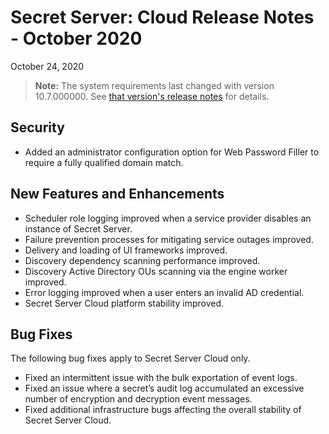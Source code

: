 [title]: # (Secret Server Cloud Release Notes Oct 2020)
[tags]: # (Release Notes)
[priority]: # (1001)
[display]: # (all)

# Secret Server: Cloud Release Notes - October 2020

October 24, 2020

>**Note:** The system requirements last changed with version 10.7.000000. See [that version's release notes](./ss-rn-10-7-000000.md) for details.

## Security

* Added an administrator configuration option for Web Password Filler to require a fully qualified domain match.

## New Features and Enhancements

* Scheduler role logging improved when a service provider disables an instance of Secret Server.
* Failure prevention processes for mitigating service outages improved.
* Delivery and loading of UI frameworks improved.
* Discovery dependency scanning performance improved.
* Discovery Active Directory OUs scanning via the engine worker improved.
* Error logging improved when a user enters an invalid AD credential.
* Secret Server Cloud platform stability improved.

## Bug Fixes

The following bug fixes apply to Secret Server Cloud only.

* Fixed an intermittent issue with the bulk exportation of event logs.
* Fixed an issue where a secret’s audit log accumulated an excessive number of encryption and decryption event messages.
* Fixed additional infrastructure bugs affecting the overall stability of Secret Server Cloud.
